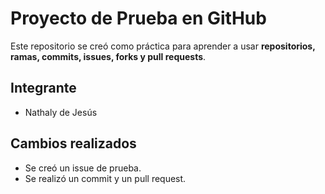 # Proyecto de Prueba en GitHub

Este repositorio se creó como práctica para aprender a usar **repositorios, ramas, commits, issues, forks y pull requests**.

## Integrante
- Nathaly de Jesús

## Cambios realizados
- Se creó un issue de prueba.
- Se realizó un commit y un pull request.
